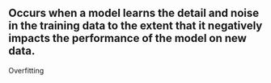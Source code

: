 Occurs when a model learns the detail and noise in the training data to the extent that it negatively impacts the performance of the model on new data.
---
Overfitting
